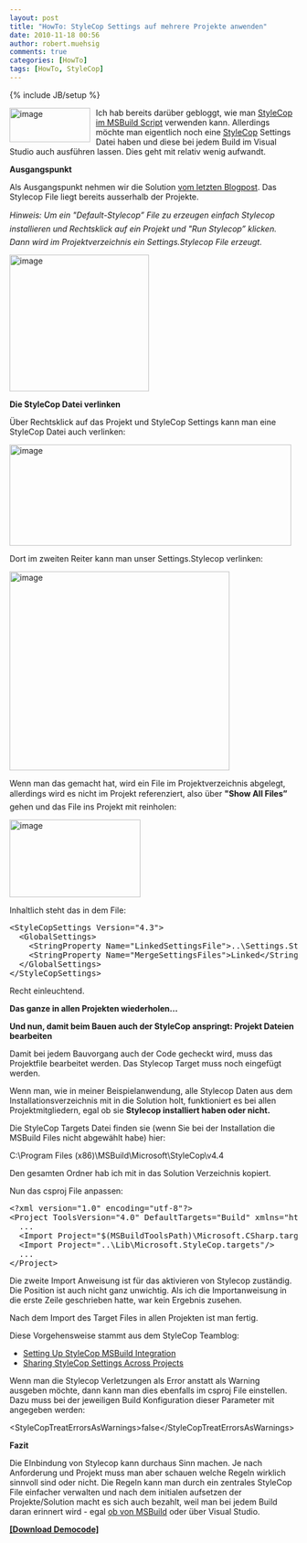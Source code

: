 ```yaml
---
layout: post
title: "HowTo: StyleCop Settings auf mehrere Projekte anwenden"
date: 2010-11-18 00:56
author: robert.muehsig
comments: true
categories: [HowTo]
tags: [HowTo, StyleCop]
---
```

{% include JB/setup %}
<p><a href="{{BASE_PATH}}/assets/wp-images/image1104.png"><img style="border-bottom: 0px; border-left: 0px; margin: 0px 10px 0px 0px; display: inline; border-top: 0px; border-right: 0px" title="image" border="0" alt="image" align="left" src="{{BASE_PATH}}/assets/wp-images/image_thumb286.png" width="141" height="60" /></a>Ich hab bereits darüber gebloggt, wie man <a href="{{BASE_PATH}}/2010/11/12/howto-msbuild-stylecop/">StyleCop im MSBuild Script</a> verwenden kann. Allerdings möchte man eigentlich noch eine <a href="http://code.msdn.microsoft.com/sourceanalysis">StyleCop</a> Settings Datei haben und diese bei jedem Build im Visual Studio auch ausführen lassen. Dies geht mit relativ wenig aufwandt.</p> <!--more-->  <p></p>  <p><strong>Ausgangspunkt</strong></p>  <p>Als Ausgangspunkt nehmen wir die Solution <a href="{{BASE_PATH}}/2010/11/12/howto-msbuild-stylecop/">vom letzten Blogpost</a>. Das Stylecop File liegt bereits ausserhalb der Projekte.</p>  <p><em>Hinweis: Um ein "Default-Stylecop” File zu erzeugen einfach Stylecop installieren und Rechtsklick auf ein Projekt und "Run Stylecop” klicken. Dann wird im Projektverzeichnis ein Settings.Stylecop File erzeugt.</em></p>  <p><a href="{{BASE_PATH}}/assets/wp-images/image1105.png"><img style="border-bottom: 0px; border-left: 0px; display: inline; border-top: 0px; border-right: 0px" title="image" border="0" alt="image" src="{{BASE_PATH}}/assets/wp-images/image_thumb287.png" width="244" height="239" /></a> </p>  <p><strong>Die StyleCop Datei verlinken</strong></p>  <p>Über Rechtsklick auf das Projekt und StyleCop Settings kann man eine StyleCop Datei auch verlinken:</p>  <p><a href="{{BASE_PATH}}/assets/wp-images/image1106.png"><img style="border-bottom: 0px; border-left: 0px; display: inline; border-top: 0px; border-right: 0px" title="image" border="0" alt="image" src="{{BASE_PATH}}/assets/wp-images/image_thumb288.png" width="493" height="177" /></a> </p>  <p>Dort im zweiten Reiter kann man unser Settings.Stylecop verlinken:</p>  <p><a href="{{BASE_PATH}}/assets/wp-images/image1107.png"><img style="border-bottom: 0px; border-left: 0px; display: inline; border-top: 0px; border-right: 0px" title="image" border="0" alt="image" src="{{BASE_PATH}}/assets/wp-images/image_thumb289.png" width="385" height="348" /></a> </p>  <p>Wenn man das gemacht hat, wird ein File im Projektverzeichnis abgelegt, allerdings wird es nicht im Projekt referenziert, also über <strong>"Show All Files”</strong> gehen und das File ins Projekt mit reinholen:</p>  <p><a href="{{BASE_PATH}}/assets/wp-images/image1108.png"><img style="border-bottom: 0px; border-left: 0px; display: inline; border-top: 0px; border-right: 0px" title="image" border="0" alt="image" src="{{BASE_PATH}}/assets/wp-images/image_thumb290.png" width="229" height="136" /></a> </p>  <p>Inhaltlich steht das in dem File:</p>  <div style="padding-bottom: 0px; margin: 0px; padding-left: 0px; padding-right: 0px; display: inline; float: none; padding-top: 0px" id="scid:812469c5-0cb0-4c63-8c15-c81123a09de7:5de7babc-df91-4585-b353-ae8fa0aad8be" class="wlWriterEditableSmartContent"><pre name="code" class="c#">&lt;StyleCopSettings Version="4.3"&gt;
  &lt;GlobalSettings&gt;
    &lt;StringProperty Name="LinkedSettingsFile"&gt;..\Settings.StyleCop&lt;/StringProperty&gt;
    &lt;StringProperty Name="MergeSettingsFiles"&gt;Linked&lt;/StringProperty&gt;
  &lt;/GlobalSettings&gt;
&lt;/StyleCopSettings&gt;</pre></div>

<p>Recht einleuchtend.</p>

<p><strong>Das ganze in allen Projekten wiederholen...</strong></p>

<p><strong>Und nun, damit beim Bauen auch der StyleCop anspringt: Projekt Dateien bearbeiten</strong></p>

<p>Damit bei jedem Bauvorgang auch der Code gecheckt wird, muss das Projektfile bearbeitet werden. Das Stylecop Target muss noch eingefügt werden.</p>

<p>Wenn man, wie in meiner Beispielanwendung, alle Stylecop Daten aus dem Installationsverzeichnis mit in die Solution holt, funktioniert es bei allen Projektmitgliedern, egal ob sie <strong>Stylecop installiert haben oder nicht.</strong></p>

<p></p>

<p></p>

<p></p>

<p></p>

<p>Die StyleCop Targets Datei finden sie (wenn Sie bei der Installation die MSBuild Files nicht abgewählt habe) hier:</p>

<p>C:\Program Files (x86)\MSBuild\Microsoft\StyleCop\v4.4</p>

<p>Den gesamten Ordner hab ich mit in das Solution Verzeichnis kopiert.</p>

<p>Nun das csproj File anpassen:</p>

<div style="padding-bottom: 0px; margin: 0px; padding-left: 0px; padding-right: 0px; display: inline; float: none; padding-top: 0px" id="scid:812469c5-0cb0-4c63-8c15-c81123a09de7:ec36ac25-0c39-416a-9c47-69bcda0803f6" class="wlWriterEditableSmartContent"><pre name="code" class="c#">&lt;?xml version="1.0" encoding="utf-8"?&gt;
&lt;Project ToolsVersion="4.0" DefaultTargets="Build" xmlns="http://schemas.microsoft.com/developer/msbuild/2003"&gt;
  ...
  &lt;Import Project="$(MSBuildToolsPath)\Microsoft.CSharp.targets" /&gt;
  &lt;Import Project="..\Lib\Microsoft.StyleCop.targets"/&gt;
  ...
&lt;/Project&gt;</pre></div>

<p>Die zweite Import Anweisung ist für das aktivieren von Stylecop zuständig. Die Position ist auch nicht ganz unwichtig. Als ich die Importanweisung in die erste Zeile geschrieben hatte, war kein Ergebnis zusehen. </p>

<p>Nach dem Import des Target Files in allen Projekten ist man fertig.</p>

<p>Diese Vorgehensweise stammt aus dem StyleCop Teamblog:</p>

<ul>
  <li><a href="http://blogs.msdn.com/b/sourceanalysis/archive/2008/05/24/source-analysis-msbuild-integration.aspx">Setting Up StyleCop MSBuild Integration</a></li>

  <li><a href="http://blogs.msdn.com/b/sourceanalysis/archive/2008/05/25/sharing-source-analysis-settings-across-projects.aspx">Sharing StyleCop Settings Across Projects</a></li>
</ul>

<p>Wenn man die Stylecop Verletzungen als Error anstatt als Warning ausgeben möchte, dann kann man dies ebenfalls im csproj File einstellen. Dazu muss bei der jeweiligen Build Konfiguration dieser Parameter mit angegeben werden:</p>

<p>&lt;StyleCopTreatErrorsAsWarnings&gt;false&lt;/StyleCopTreatErrorsAsWarnings&gt;</p>

<p><strong>Fazit</strong></p>

<p>Die EInbindung von Stylecop kann durchaus Sinn machen. Je nach Anforderung und Projekt muss man aber schauen welche Regeln wirklich sinnvoll sind oder nicht. Die Regeln kann man durch ein zentrales StyleCop File einfacher verwalten und nach dem initialen aufsetzen der Projekte/Solution macht es sich auch bezahlt, weil man bei jedem Build daran erinnert wird - egal <a href="{{BASE_PATH}}/2010/11/12/howto-msbuild-stylecop/">ob von MSBuild</a> oder über Visual Studio.</p>

<p><a href="http://{{BASE_PATH}}/assets/files/democode/msbuildsharedcodequality/msbuildsharedcodequality.zip"><strong>[Download Democode]</strong></a></p>
